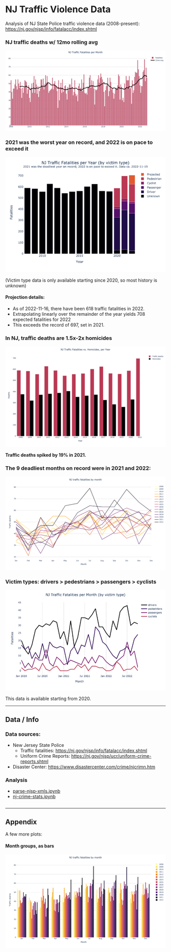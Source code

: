 # NJ Traffic Violence Data
Analysis of NJ State Police traffic violence data (2008-present): https://nj.gov/njsp/info/fatalacc/index.shtml

### NJ traffic deaths w/ 12mo rolling avg

![](./fatalities_per_month.png)

### 2021 was the worst year on record, and 2022 is on pace to exceed it

![](./fatalities_per_year_by_type.png)

(Victim type data is only available starting since 2020, so most history is unknown)

#### Projection details:
- As of 2022-11-16, there have been 618 traffic fatalities in 2022.
- Extrapolating linearly over the remainder of the year yields 708 expected fatalities for 2022
- This exceeds the record of 697, set in 2021. 

### In NJ, traffic deaths are 1.5x-2x homicides

![](./fatalities_vs_homicides_per_year.png)

**Traffic deaths spiked by 19% in 2021.**

### The 9 deadliest months on record were in 2021 and 2022:

![](./fatalities_by_month_lines.png)

### Victim types: drivers > pedestrians > passengers > cyclists

![](./fatalities_per_month_by_type.png)

This data is available starting from 2020.

---

## Data / Info

### Data sources:
- New Jersey State Police
  - Traffic fatalities: https://nj.gov/njsp/info/fatalacc/index.shtml
  - Uniform Crime Reports: https://nj.gov/njsp/ucr/uniform-crime-reports.shtml
- Disaster Center: https://www.disastercenter.com/crime/njcrimn.htm

### Analysis
- [parse-njsp-xmls.ipynb](./parse-njsp-xmls.ipynb)
- [nj-crime-stats.ipynb](./nj-crime-stats.ipynb)


```bash
```

---

## Appendix

A few more plots:

#### Month groups, as bars

![](./fatalities_by_month_bars.png)
